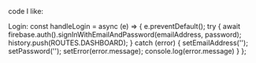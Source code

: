 code I like:

Login: 
  const handleLogin = async (e) => {
    e.preventDefault();
    try {
      await firebase.auth().signInWithEmailAndPassword(emailAddress, password);
      history.push(ROUTES.DASHBOARD);
    }
    catch (error) {
      <!-- resets form -->
      setEmailAddress('');
      setPassword('');
      setError(error.message);
      console.log(error.message)
    }
  };